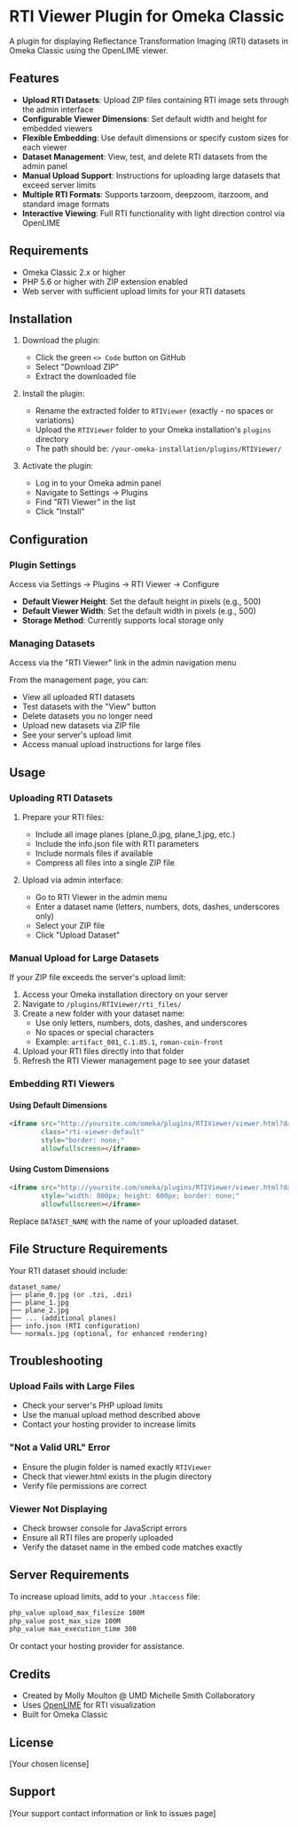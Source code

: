# RTI Viewer Plugin for Omeka Classic

A plugin for displaying Reflectance Transformation Imaging (RTI) datasets in Omeka Classic using the OpenLIME viewer.

## Features

- **Upload RTI Datasets**: Upload ZIP files containing RTI image sets through the admin interface
- **Configurable Viewer Dimensions**: Set default width and height for embedded viewers
- **Flexible Embedding**: Use default dimensions or specify custom sizes for each viewer
- **Dataset Management**: View, test, and delete RTI datasets from the admin panel
- **Manual Upload Support**: Instructions for uploading large datasets that exceed server limits
- **Multiple RTI Formats**: Supports tarzoom, deepzoom, itarzoom, and standard image formats
- **Interactive Viewing**: Full RTI functionality with light direction control via OpenLIME

## Requirements

- Omeka Classic 2.x or higher
- PHP 5.6 or higher with ZIP extension enabled
- Web server with sufficient upload limits for your RTI datasets

## Installation

1. Download the plugin:
   - Click the green `<> Code` button on GitHub
   - Select "Download ZIP"
   - Extract the downloaded file

2. Install the plugin:
   - Rename the extracted folder to `RTIViewer` (exactly - no spaces or variations)
   - Upload the `RTIViewer` folder to your Omeka installation's `plugins` directory
   - The path should be: `/your-omeka-installation/plugins/RTIViewer/`

3. Activate the plugin:
   - Log in to your Omeka admin panel
   - Navigate to Settings → Plugins
   - Find "RTI Viewer" in the list
   - Click "Install"

## Configuration

### Plugin Settings
Access via Settings → Plugins → RTI Viewer → Configure

- **Default Viewer Height**: Set the default height in pixels (e.g., 500)
- **Default Viewer Width**: Set the default width in pixels (e.g., 500)
- **Storage Method**: Currently supports local storage only

### Managing Datasets
Access via the "RTI Viewer" link in the admin navigation menu

From the management page, you can:
- View all uploaded RTI datasets
- Test datasets with the "View" button
- Delete datasets you no longer need
- Upload new datasets via ZIP file
- See your server's upload limit
- Access manual upload instructions for large files

## Usage

### Uploading RTI Datasets

1. Prepare your RTI files:
   - Include all image planes (plane_0.jpg, plane_1.jpg, etc.)
   - Include the info.json file with RTI parameters
   - Include normals files if available
   - Compress all files into a single ZIP file

2. Upload via admin interface:
   - Go to RTI Viewer in the admin menu
   - Enter a dataset name (letters, numbers, dots, dashes, underscores only)
   - Select your ZIP file
   - Click "Upload Dataset"

### Manual Upload for Large Datasets

If your ZIP file exceeds the server's upload limit:

1. Access your Omeka installation directory on your server
2. Navigate to `/plugins/RTIViewer/rti_files/`
3. Create a new folder with your dataset name:
   - Use only letters, numbers, dots, dashes, and underscores
   - No spaces or special characters
   - Example: `artifact_001`, `C.1.85.1`, `roman-coin-front`
4. Upload your RTI files directly into that folder
5. Refresh the RTI Viewer management page to see your dataset

### Embedding RTI Viewers

#### Using Default Dimensions
```html
<iframe src="http://yoursite.com/omeka/plugins/RTIViewer/viewer.html?dataset=DATASET_NAME" 
        class="rti-viewer-default" 
        style="border: none;" 
        allowfullscreen></iframe>
```

#### Using Custom Dimensions
```html
<iframe src="http://yoursite.com/omeka/plugins/RTIViewer/viewer.html?dataset=DATASET_NAME" 
        style="width: 800px; height: 600px; border: none;" 
        allowfullscreen></iframe>
```

Replace `DATASET_NAME` with the name of your uploaded dataset.

## File Structure Requirements

Your RTI dataset should include:
```
dataset_name/
├── plane_0.jpg (or .tzi, .dzi)
├── plane_1.jpg
├── plane_2.jpg
├── ... (additional planes)
├── info.json (RTI configuration)
└── normals.jpg (optional, for enhanced rendering)
```

## Troubleshooting

### Upload Fails with Large Files
- Check your server's PHP upload limits
- Use the manual upload method described above
- Contact your hosting provider to increase limits

### "Not a Valid URL" Error
- Ensure the plugin folder is named exactly `RTIViewer`
- Check that viewer.html exists in the plugin directory
- Verify file permissions are correct

### Viewer Not Displaying
- Check browser console for JavaScript errors
- Ensure all RTI files are properly uploaded
- Verify the dataset name in the embed code matches exactly

## Server Requirements

To increase upload limits, add to your `.htaccess` file:
```apache
php_value upload_max_filesize 100M
php_value post_max_size 100M
php_value max_execution_time 300
```

Or contact your hosting provider for assistance.

## Credits

- Created by Molly Moulton @ UMD Michelle Smith Collaboratory
- Uses [OpenLIME](https://openlime.githib.io/) for RTI visualization
- Built for Omeka Classic

## License

[Your chosen license]

## Support

[Your support contact information or link to issues page]